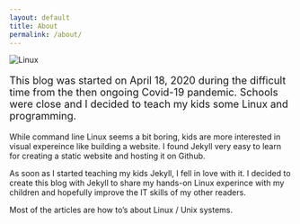 ```yaml
---
layout: default
title: About
permalink: /about/
---
```


![Linux]({{site.baseurl}}/images/linux.png)

<p style="font-size:18px">
This blog was started on April 18, 2020 during the difficult time from the then ongoing Covid-19 pandemic. Schools were close and I decided to teach my kids some Linux and programming. 

While command line Linux seems a bit boring, kids are more interested in visual expereince like building a website. I found Jekyll very easy to learn for creating a static website and hosting it on Github. 

As soon as I started teaching my kids Jekyll, I fell in love with it. I decided to create this blog with Jekyll to share my hands-on Linux experince with my children and hopefully improve the IT skills of my other readers.  

Most of the articles are how to’s about Linux / Unix systems.
</p>
